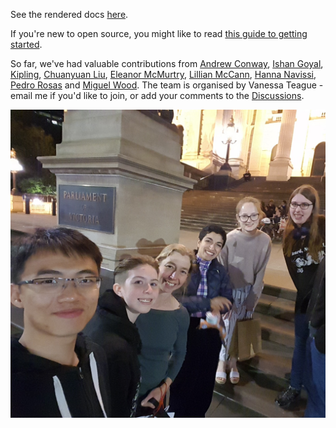 See the rendered docs [here](https://righttoaskorg.github.io/righttoask-docs/).

If you're new to open source, you might like to read [this guide to getting started](https://www.digitalocean.com/community/tutorial_series/an-introduction-to-open-source).

So far, we've had valuable contributions from [Andrew Conway](), [Ishan Goyal](https://github.com/Ishan27g), [Kipling](https://github.com/KipCrossing), [Chuanyuan Liu](https://github.com/ChuanyuanLiu), [Eleanor McMurtry](https://github.com/eleanor-em), [Lillian McCann](https://github.com/lillimc), [Hanna Navissi](https://github.com/hannanavissi), [Pedro Rosas](https://www.linkedin.com/in/pedro-rosas-ux) and [Miguel Wood](https://www.linkedin.com/in/migster/). The team is organised by Vanessa Teague - email me if you'd like to join, or add your comments to the [Discussions](https://github.com/RightToAskOrg/righttoask-docs/discussions).

![](Chuan_photo.jpg)
